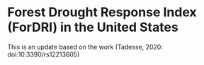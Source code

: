 # Forest Drought Response Index (ForDRI) in the United States
This is an update based on the work (Tadesse, 2020: doi:10.3390/rs12213605)
